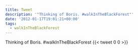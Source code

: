 ```yaml
---
title: Tweet
description: '"Thinking of Boris. #walkInTheBlackForest"'
date: '2012-01-17T19:01:21+00:00'
tags:
  - walkInTheBlackForest
---
```

Thinking of Boris. #walkInTheBlackForest
      {{< tweet 0 0 >}}
    
